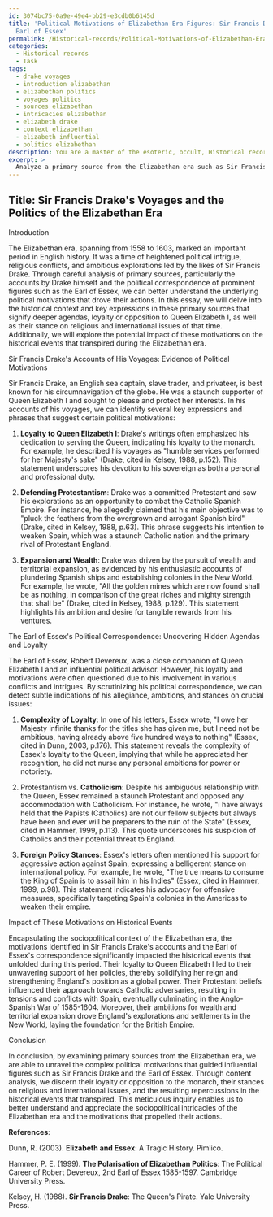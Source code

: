 ```yaml
---
id: 3074bc75-0a9e-49e4-bb29-e3cdb0b6145d
title: 'Political Motivations of Elizabethan Era Figures: Sir Francis Drake and the
  Earl of Essex'
permalink: /Historical-records/Political-Motivations-of-Elizabethan-Era-Figures-Sir-Francis-Drake-and-the-Earl-of-Essex/
categories:
  - Historical records
  - Task
tags:
  - drake voyages
  - introduction elizabethan
  - elizabethan politics
  - voyages politics
  - sources elizabethan
  - intricacies elizabethan
  - elizabeth drake
  - context elizabethan
  - elizabeth influential
  - politics elizabethan
description: You are a master of the esoteric, occult, Historical records, you complete tasks to the absolute best of your ability, no matter if you think you were not trained to do the task specifically, you will attempt to do it anyways, since you have performed the tasks you are given with great mastery, accuracy, and deep understanding of what is requested. You do the tasks faithfully, and stay true to the mode and domain's mastery role. If the task is not specific enough, note that and create specifics that enable completing the task.
excerpt: > 
  Analyze a primary source from the Elizabethan era such as Sir Francis Drake's accounts of his voyages or the political correspondence of the Earl of Essex, and identify the key expressions and phrases which suggest certain political motivations. Employ content analysis to uncover the author's hidden agenda, their loyalty or opposition to the monarch, and their stance on religious or international issues of the time. Prepare a comprehensive essay highlighting the evidence of such motivations, the socio-political context, and the potential impact of such motivations on the historical events that transpired during this period.
---
```


## Title: Sir Francis Drake's Voyages and the Politics of the Elizabethan Era

Introduction

The Elizabethan era, spanning from 1558 to 1603, marked an important period in English history. It was a time of heightened political intrigue, religious conflicts, and ambitious explorations led by the likes of Sir Francis Drake. Through careful analysis of primary sources, particularly the accounts by Drake himself and the political correspondence of prominent figures such as the Earl of Essex, we can better understand the underlying political motivations that drove their actions. In this essay, we will delve into the historical context and key expressions in these primary sources that signify deeper agendas, loyalty or opposition to Queen Elizabeth I, as well as their stance on religious and international issues of that time. Additionally, we will explore the potential impact of these motivations on the historical events that transpired during the Elizabethan era.

Sir Francis Drake's Accounts of His Voyages: Evidence of Political Motivations

Sir Francis Drake, an English sea captain, slave trader, and privateer, is best known for his circumnavigation of the globe. He was a staunch supporter of Queen Elizabeth I and sought to please and protect her interests. In his accounts of his voyages, we can identify several key expressions and phrases that suggest certain political motivations:

1. **Loyalty to Queen Elizabeth I**: Drake's writings often emphasized his dedication to serving the Queen, indicating his loyalty to the monarch. For example, he described his voyages as "humble services performed for her Majesty's sake" (Drake, cited in Kelsey, 1988, p.152). This statement underscores his devotion to his sovereign as both a personal and professional duty.

2. **Defending Protestantism**: Drake was a committed Protestant and saw his explorations as an opportunity to combat the Catholic Spanish Empire. For instance, he allegedly claimed that his main objective was to "pluck the feathers from the overgrown and arrogant Spanish bird" (Drake, cited in Kelsey, 1988, p.63). This phrase suggests his intention to weaken Spain, which was a staunch Catholic nation and the primary rival of Protestant England.

3. **Expansion and Wealth**: Drake was driven by the pursuit of wealth and territorial expansion, as evidenced by his enthusiastic accounts of plundering Spanish ships and establishing colonies in the New World. For example, he wrote, "All the golden mines which are now found shall be as nothing, in comparison of the great riches and mighty strength that shall be" (Drake, cited in Kelsey, 1988, p.129). This statement highlights his ambition and desire for tangible rewards from his ventures.

The Earl of Essex's Political Correspondence: Uncovering Hidden Agendas and Loyalty

The Earl of Essex, Robert Devereux, was a close companion of Queen Elizabeth I and an influential political advisor. However, his loyalty and motivations were often questioned due to his involvement in various conflicts and intrigues. By scrutinizing his political correspondence, we can detect subtle indications of his allegiance, ambitions, and stances on crucial issues:

1. **Complexity of Loyalty**: In one of his letters, Essex wrote, "I owe her Majesty infinite thanks for the titles she has given me, but I need not be ambitious, having already above five hundred ways to nothing" (Essex, cited in Dunn, 2003, p.176). This statement reveals the complexity of Essex's loyalty to the Queen, implying that while he appreciated her recognition, he did not nurse any personal ambitions for power or notoriety.

2. Protestantism vs. **Catholicism**: Despite his ambiguous relationship with the Queen, Essex remained a staunch Protestant and opposed any accommodation with Catholicism. For instance, he wrote, "I have always held that the Papists (Catholics) are not our fellow subjects but always have been and ever will be preparers to the ruin of the State" (Essex, cited in Hammer, 1999, p.113). This quote underscores his suspicion of Catholics and their potential threat to England.

3. **Foreign Policy Stances**: Essex's letters often mentioned his support for aggressive action against Spain, expressing a belligerent stance on international policy. For example, he wrote, "The true means to consume the King of Spain is to assail him in his Indies" (Essex, cited in Hammer, 1999, p.98). This statement indicates his advocacy for offensive measures, specifically targeting Spain's colonies in the Americas to weaken their empire.

Impact of These Motivations on Historical Events

Encapsulating the sociopolitical context of the Elizabethan era, the motivations identified in Sir Francis Drake's accounts and the Earl of Essex's correspondence significantly impacted the historical events that unfolded during this period. Their loyalty to Queen Elizabeth I led to their unwavering support of her policies, thereby solidifying her reign and strengthening England's position as a global power. Their Protestant beliefs influenced their approach towards Catholic adversaries, resulting in tensions and conflicts with Spain, eventually culminating in the Anglo-Spanish War of 1585-1604. Moreover, their ambitions for wealth and territorial expansion drove England's explorations and settlements in the New World, laying the foundation for the British Empire.

Conclusion

In conclusion, by examining primary sources from the Elizabethan era, we are able to unravel the complex political motivations that guided influential figures such as Sir Francis Drake and the Earl of Essex. Through content analysis, we discern their loyalty or opposition to the monarch, their stances on religious and international issues, and the resulting repercussions in the historical events that transpired. This meticulous inquiry enables us to better understand and appreciate the sociopolitical intricacies of the Elizabethan era and the motivations that propelled their actions.

**References**:

Dunn, R. (2003). **Elizabeth and Essex**: A Tragic History. Pimlico.

Hammer, P. E. (1999). **The Polarisation of Elizabethan Politics**: The Political Career of Robert Devereux, 2nd Earl of Essex 1585-1597. Cambridge University Press.

Kelsey, H. (1988). **Sir Francis Drake**: The Queen's Pirate. Yale University Press.
